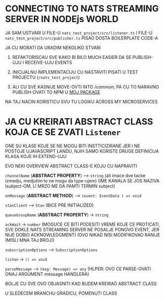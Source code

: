 # CONNECTING TO NATS STREAMING SERVER IN NODEjs WORLD

JA SAM USTVARI U FILE-U `nats_test_project/src/listener.ts` I FILE-U `nats_test_project/src/publisher.ts` PISAO DOSTA BOILERPLATE CODE-A

JA CU MORATI DA URADIM NEKOLIKO STVARI

1. REFAKTORISCAU SVE KAKO BI BILO MUCH EASIER DA SE PUBLISH-UJU I RECEIVE-UJU EVENTS

2. INICIJALNU IMPLEMENTACIJU CU NASTAVITI PISATI U TEST PROJECTU (`/nats_test_project`)

3. ALI CU SVE KASNIJE MOVE-OVTI INTO /common; PA CU TO NARAVNO PUBLISH-OVATI TO NPM U [MOJ PACKAGE](https://www.npmjs.com/package/@ramicktick/common)

NA TAJ NACIN KORISTICU SVU TU LOGIKU ACROSS MY MICROSERVICES

# JA CU KREIRATI ABSTRACT CLASS KOJA CE SE ZVATI `Listener`

ONE SU KLASE KOJE SE NE MOGU BITI INSTTICIZIRANE JER I NE POSTOJE UJAVASCRIPT LANDU, NJIH SAMO KORISTE DRUGE DEFINICIJA KLASA KOJE IH EXTEND-UJU

EVO NEKI OVERVIEW ABSTRACT CLASS-E KOJU CU NAPRAVITI

`channelName` (**ABSTRACT PROPERTY**) --> `string` (ali imace dve tacke izmedju, medjutim to ne mogu da type-ujem) (IME KANALA SE JOS NAZIVA Isubject-OM, LI MRZO ME DA PAMTI TERMIN subject)

`onMessage` (**ABSTRACT METHOD**) --> `(event: EventData ) => void`

`stanClient` --> `Stan` (BICE PRE INITIALIZED)

`queueGroupName` (**ABSTRACT PROPERTY**) -> `string`

`ackWait` -> `number` (MOGUCE CE BITI PODESITI VREME KOJE CE PROTICATI, SVE DOKLE NATS STREAMING SERVER NE POSALJE PONOVO EVENT, JER NIJE DOBIO ACKNOWLEDGMENT) (OVO NIKAD NISI MODIFIKOVAO RANIJE (MISLI MNA TAJ BROJ))

`subscriptionOptions` --> `SubscriptionOptions`

`listen` -> `() => void`

`parseMessage` --> `(msg: Message) => any` (HLPER: OVO CE PARSE-OVATI ONAJ ARGUMENT message HANDLERA)

BOLJE CU SVE OVO OBJASNITI KAD BUDEM KREIRAO ABSTRACT CLASS

U SLEDECEM BRANCHU GRADICU, POMENUTI CLASS
